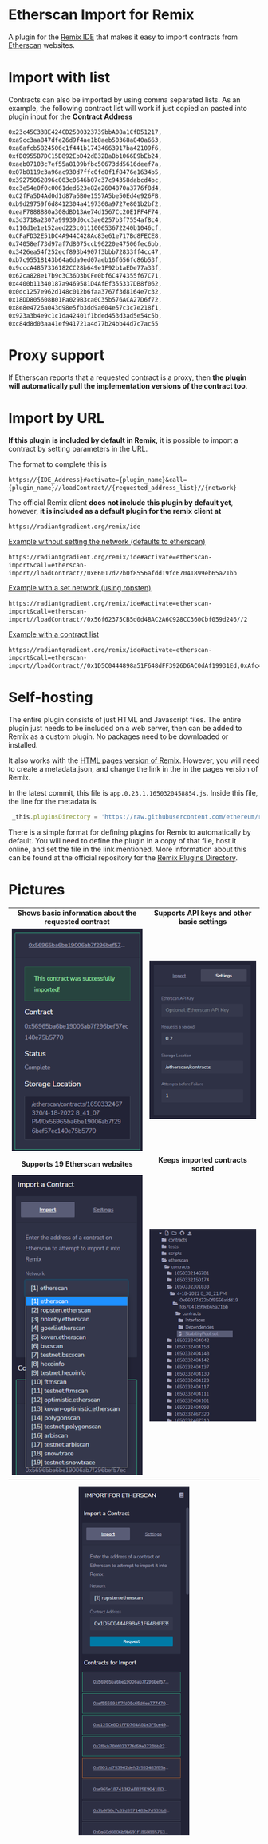 # Etherscan Import for Remix

A plugin for the [Remix IDE](https://github.com/ethereum/remix-ide) that makes it easy to import contracts from [Etherscan](https://etherscan.io/) websites.

# Import with list

Contracts can also be imported by using comma separated lists. As an example, the following contract list will work if just copied an pasted into plugin input for the **Contract Address**
```
0x23c45C33BE424CD2500323739bbA08a1CfD51217, 0xa9cc3aa847dfe26d9f4ae1b8aeb50368a840a663, 0xa6afcb5824506c1f441b17434663917ba42109f6, 0xfD0955B7DC15D892EbD42dB32BaBb1066E9bEb24, 0xaeb07103c7ef55a8109bfbc50673dd5616deef7a, 0x07b8119c3a96ac930d7ffc0fd8f1f8476e1634b5, 0x39275062896c003c0646b07c37c94358dabcd4bc, 0xc3e54e0f0c0061ded623e82e2604870a3776f8d4, 0xC2fFa5D4Ad0d1d87a6B0e1557A5be50Ed4e926FB, 0xb9d29759f6d8412304a4197360a9727e801b2bf2, 0xeaF7888880a308dBD13Ae74d1567Cc20E1FF4F74, 0x3d3718a2307a99939d0cc3ae0257b3f7554af8c4, 0x110d1e1e152aed223c011100653672240b1046cf, 0xCFaFD32E51DC4A944C428Ac83e61e717Bd8FECE8, 0x74058ef73d97af7d8075ccb96220e47506fec6bb, 0x3426ea54f252ecf893b4907f3bbb72833ff4cc47, 0xb7c95518143b64a6da9ed07aeb16f656fc86b53f, 0x9cccA4857336182CC28b649e1F92b1aEDe77a33f, 0x62ca828e17b9c3C36D3bCFe0bf6C474355f67C71, 0x4400b11340187a9469581D4AfEf355337DB8f062, 0x0dc1257e962d148c012b6faa3767f3d8164e7c32, 0x18DD805608B01Fa029B3ca0C35b576ACA27D6f72, 0x8e8e4726a043d98e5fb3dd9a604e57c3c7e218f1, 0x923a3b4e9c1c1da42401f1bded453d3ad5e54c5b, 0xc84d8d03aa41ef941721a4d77b24bb44d7c7ac55
```

# Proxy support

If Etherscan reports that a requested contract is a proxy, then **the plugin will automatically pull the implementation versions of the contract too**.

# Import by URL

**If this plugin is included by default in Remix,** it is possible to import a contract by setting parameters in the URL. 

The format to complete this is 

```
https://{IDE_Address}#activate={plugin_name}&call={plugin_name}//loadContract//{requested_address_list}//{network}
```

The official Remix client **does not include this plugin by default yet**, however, **it is included as a default plugin for the remix client at** 

```
https://radiantgradient.org/remix/ide
```

[Example without setting the network (defaults to etherscan)](https://radiantgradient.org/remix/ide#activate=etherscan-import&call=etherscan-import//loadContract//0x66017d22b0f8556afdd19fc67041899eb65a21bb)
```
https://radiantgradient.org/remix/ide#activate=etherscan-import&call=etherscan-import//loadContract//0x66017d22b0f8556afdd19fc67041899eb65a21bb
```

[Example with a set network (using ropsten)](https://radiantgradient.org/remix/ide#activate=etherscan-import&call=etherscan-import//loadContract//0x56f62375CB5d0d4BAC2A6C928CC360Cbf059d246//2)
```
https://radiantgradient.org/remix/ide#activate=etherscan-import&call=etherscan-import//loadContract//0x56f62375CB5d0d4BAC2A6C928CC360Cbf059d246//2
```

[Example with a contract list](https://radiantgradient.org/remix/ide#activate=etherscan-import&call=etherscan-import//loadContract//0x1D5C0444898a51F648dFF3926D6AC0dAf19931Ed,0xAfc4FeE8Ff14EDe9203CF4Ebbd5fEB1cc3f5c06D,0x4f6fdc8137c9a417fb09c7e04f6554a84df9adc5,0x45cd215365cdf384ea65a65927501e6a40571266,0xb04a6bc1368f6792d1dff494a0a35ab8d302234c,0x0de9ab097ebace1e6513b332de6d87905872705b,0x9bd3cc76ef34858e4bbb8c040eb615dffea9bddc,0x61d5a08f8ebe547f871c6ee487a3475742266445,0x7c6fab36df93e24a0287a051c91175d922f55410,0x7AE11Fdd1A96a707f63Abc3B1AC6EbA990530d85,0xa7fe05d3f058716d5b305ef73790c609c1c3890d,0x2520466c6117c0533239da330c33fc2b0be0c177,0xe767fd1c480b34c6b7ae8cfb4cde993d71c4a937,0x23075ccca503bc0983cbc8beb02d99894476b550,0xb971EBd140CeE3e1923701DFa8082d15C649952E,0x07884846253c1305054f08ece86201e535277f43,0x929a724db79728c0a7206de2671b575e4ada0f8a,0x0a60d0806b9b691f18608857635f72c688238916,0x7b9f58c7c87d3571483e7d533b642a8cb5003381,0xe965e187413f2A8825E9041BDAdc7fA4e28bD893,0xf601cd753962defc2f552483f85a1ee0eb5656c1,0x7f8cb780f02377fd59a3728bb228f50e0c415a79,0xc125Ce8D1FFD764A81e3F5ce4934703D812a47e3,0xef555991ff7fd05c65d6ee77747053add7639e9b,0x56965ba6be19006ab7f296bef57ec140e75b5770//2)
```
https://radiantgradient.org/remix/ide#activate=etherscan-import&call=etherscan-import//loadContract//0x1D5C0444898a51F648dFF3926D6AC0dAf19931Ed,0xAfc4FeE8Ff14EDe9203CF4Ebbd5fEB1cc3f5c06D,0x4f6fdc8137c9a417fb09c7e04f6554a84df9adc5,0x45cd215365cdf384ea65a65927501e6a40571266,0xb04a6bc1368f6792d1dff494a0a35ab8d302234c,0x0de9ab097ebace1e6513b332de6d87905872705b,0x9bd3cc76ef34858e4bbb8c040eb615dffea9bddc,0x61d5a08f8ebe547f871c6ee487a3475742266445,0x7c6fab36df93e24a0287a051c91175d922f55410,0x7AE11Fdd1A96a707f63Abc3B1AC6EbA990530d85,0xa7fe05d3f058716d5b305ef73790c609c1c3890d,0x2520466c6117c0533239da330c33fc2b0be0c177,0xe767fd1c480b34c6b7ae8cfb4cde993d71c4a937,0x23075ccca503bc0983cbc8beb02d99894476b550,0xb971EBd140CeE3e1923701DFa8082d15C649952E,0x07884846253c1305054f08ece86201e535277f43,0x929a724db79728c0a7206de2671b575e4ada0f8a,0x0a60d0806b9b691f18608857635f72c688238916,0x7b9f58c7c87d3571483e7d533b642a8cb5003381,0xe965e187413f2A8825E9041BDAdc7fA4e28bD893,0xf601cd753962defc2f552483f85a1ee0eb5656c1,0x7f8cb780f02377fd59a3728bb228f50e0c415a79,0xc125Ce8D1FFD764A81e3F5ce4934703D812a47e3,0xef555991ff7fd05c65d6ee77747053add7639e9b,0x56965ba6be19006ab7f296bef57ec140e75b5770//2
```

# Self-hosting

The entire plugin consists of just HTML and Javascript files. The entire plugin just needs to be included on a web server, then can be added to Remix as a custom plugin. No packages need to be downloaded or installed. 

It also works with the [HTML pages version of Remix](https://github.com/ethereum/remix-live). However, you will need to create a metadata.json, and change the link in the in the pages version of Remix.

In the latest commit, this file is ```app.0.23.1.1650320458854.js```. Inside this file, the line for the metadata is

```javascript
 _this.pluginsDirectory = 'https://raw.githubusercontent.com/ethereum/remix-plugins-directory/master/build/metadata.json';
```
There is a simple format for defining plugins for Remix to automatically by default. You will need to define the plugin in a copy of that file, host it online, and set the file in the link mentioned. More information about this can be found at the official repository for the [Remix Plugins Directory](https://github.com/ethereum/remix-plugins-directory).


# Pictures
<div align="center">

<table><tr><td  align="center"><b>Shows basic information about the requested contract</b></td><td  align="center"><b>Supports API keys and other basic settings</b> </td></tr><tr><td  align="center"> <img src="img/import2.PNG"></img></td><td align="center"> <img src="img/import3.PNG"></img></td></tr><tr><td align="center"><b>Supports 19 Etherscan websites</b></td><td align="center"><b>Keeps imported contracts sorted</b></td></tr><tr><td align="center"> <img src="img/import4.PNG"></img></td><td align="center"> <img src="img/import5.PNG"></img></td></tr></table>
<img src="img/import1.PNG" height="700px"></img></div>

